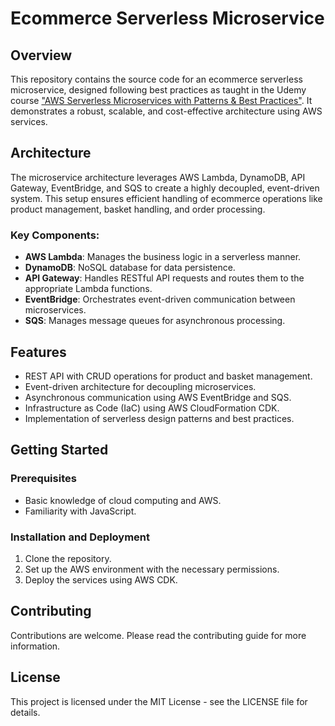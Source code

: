 # Ecommerce Serverless Microservice

## Overview
This repository contains the source code for an ecommerce serverless microservice, designed following best practices as taught in the Udemy course ["AWS Serverless Microservices with Patterns & Best Practices"](https://www.udemy.com/course/aws-serverless-microservices-lambda-eventbridge-sqs-apigateway/). It demonstrates a robust, scalable, and cost-effective architecture using AWS services.

## Architecture
The microservice architecture leverages AWS Lambda, DynamoDB, API Gateway, EventBridge, and SQS to create a highly decoupled, event-driven system. This setup ensures efficient handling of ecommerce operations like product management, basket handling, and order processing.

### Key Components:
- **AWS Lambda**: Manages the business logic in a serverless manner.
- **DynamoDB**: NoSQL database for data persistence.
- **API Gateway**: Handles RESTful API requests and routes them to the appropriate Lambda functions.
- **EventBridge**: Orchestrates event-driven communication between microservices.
- **SQS**: Manages message queues for asynchronous processing.

## Features
- REST API with CRUD operations for product and basket management.
- Event-driven architecture for decoupling microservices.
- Asynchronous communication using AWS EventBridge and SQS.
- Infrastructure as Code (IaC) using AWS CloudFormation CDK.
- Implementation of serverless design patterns and best practices.

## Getting Started
### Prerequisites
- Basic knowledge of cloud computing and AWS.
- Familiarity with JavaScript.

### Installation and Deployment
1. Clone the repository.
2. Set up the AWS environment with the necessary permissions.
3. Deploy the services using AWS CDK.

## Contributing
Contributions are welcome. Please read the contributing guide for more information.

## License
This project is licensed under the MIT License - see the LICENSE file for details.
